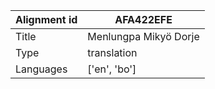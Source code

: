 |Alignment id | AFA422EFE
| --- | --- 
|Title | Menlungpa Mikyö Dorje 
|Type | translation
|Languages | ['en', 'bo']